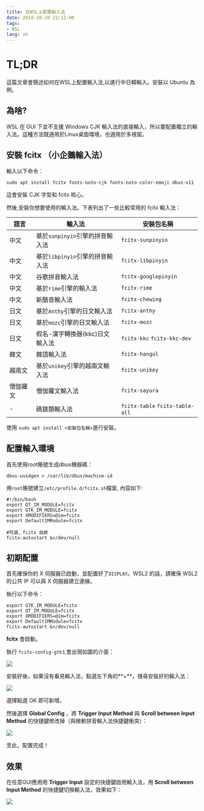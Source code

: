```yaml
---
title: 在WSL上配置輸入法
date: 2019-10-28 22:12:00
tags:
- WSL
lang: zh
---
```


# TL;DR

這篇文章會簡述如何在WSL上配置輸入法,以進行中日韓輸入。安裝以 Ubuntu 為例。

## 為啥?

WSL 在 GUI 下並不支援 Windows CJK 輸入法的直接輸入，所以要配置獨立的輸入法。這種方法既適用於Linux桌面環境，也適用於多視窗。

## 安裝 fcitx （小企鵝輸入法）

輸入以下命令：

```shell
sudo apt install fcitx fonts-noto-cjk fonts-noto-color-emoji dbus-x11
```

這會安裝 CJK 字型和 fcitx 核心。

然後,安裝你想要使用的輸入法。下表列出了一些比較常用的 fcitx 輸入法：

| 語言     | 輸入法                          | 安裝包名稱                      |
| -------- | ------------------------------- | ------------------------------- |
| 中文     | 基於`sunpinyin`引擎的拼音輸入法 | `fcitx-sunpinyin`               |
| 中文     | 基於`libpinyin`引擎的拼音輸入法 | `fcitx-libpinyin`               |
| 中文     | 谷歌拼音輸入法                  | `fcitx-googlepinyin`            |
| 中文     | 基於`rime`引擎的輸入法          | `fcitx-rime`                    |
| 中文     | 新酷音輸入法                    | `fcitx-chewing`                 |
| 日文     | 基於`Anthy`引擎的日文輸入法     | `fcitx-anthy`                   |
| 日文     | 基於`mozc`引擎的日文輸入法      | `fcitx-mozc`                    |
| 日文     | 假名-漢字轉換器(kkc)日文輸入法  | `fcitx-kkc` `fcitx-kkc-dev`     |
| 韓文     | 韓語輸入法                      | `fcitx-hangul`                  |
| 越南文   | 基於`unikey`引擎的越南文輸入法  | `fcitx-unikey`                  |
| 僧伽羅文 | 僧伽羅文輸入法                  | `fcitx-sayura`                  |
| -        | 碼錶類輸入法                    | `fcitx-table` `fcitx-table-all` |

使用 `sudo apt install <安裝包名稱>`進行安裝。

## 配置輸入環境

首先使用root賬號生成dbus機器碼：

```shell
dbus-uuidgen > /var/lib/dbus/machine-id
```

用`root`賬號建立`/etc/profile.d/fcitx.sh`檔案, 內容如下:

```shell
#!/bin/bash
export QT_IM_MODULE=fcitx
export GTK_IM_MODULE=fcitx
export XMODIFIERS=@im=fcitx
export DefaultIMModule=fcitx

#可選，fcitx 自啟
fcitx-autostart &>/dev/null
```

## 初期配置

首先確保你的 X 伺服器已啟動，並配置好了`DISPLAY`。WSL2 的話，請確保 WSL2 的公共 IP 可以與 X 伺服器建立連線。

執行以下命令：

```shell
export GTK_IM_MODULE=fcitx
export QT_IM_MODULE=fcitx
export XMODIFIERS=@im=fcitx
export DefaultIMModule=fcitx
fcitx-autostart &>/dev/null
```

**fcitx** 會啟動。

執行 `fcitx-config-gtk3`,會出現如圖的介面：

![](https://cdn.patrickwu.space/posts/dev/wsl/fcitx-1.png)

安裝好後，如果沒有看見輸入法，點選左下角的**+**，搜尋安裝好的輸入法：

![](//cdn.patrickwu.space/posts/dev/wsl/fcitx-2.png)

選擇點選 OK 即可新增。

然後選擇 **Global Config** ，將 **Trigger Input Method** 與 **Scroll between Input Method** 的快捷鍵修改掉（與微軟拼音輸入法快捷鍵衝突）：

![](//cdn.patrickwu.space/posts/dev/wsl/fcitx-3.png)

至此，配置完成！

## 效果

在任意GUI應用用 **Trigger Input** 設定的快捷鍵啟用輸入法，用 **Scroll between Input Method** 的快捷鍵切換輸入法，效果如下：

![](//cdn.patrickwu.space/posts/dev/wsl/fcitx-4.png)